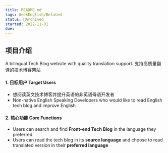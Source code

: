 ```yaml
---
title: README.md
tags: GeekEnglish/Related
status: 🔵Archived
started: 2022-11-01
due:
---
```

## 项目介绍
A bilingual Tech Blog website with quality translation support. 
支持高质量翻译的技术博客网站 
#### 1. 目标用户 Target Users
- 想阅读英文技术博客并提升英语的非英语母语开发者 
- Non-native English Speaking Developers who would like to read English tech blog and improve English 
#### 2. 核心功能 Core Functions
- Users can search and find **Front-end Tech Blog** in the language they preferred
- Users can read the tech blog in its **source language** and choose to read translated version in their **preferred language** 
